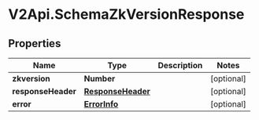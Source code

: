 # V2Api.SchemaZkVersionResponse

## Properties

Name | Type | Description | Notes
------------ | ------------- | ------------- | -------------
**zkversion** | **Number** |  | [optional] 
**responseHeader** | [**ResponseHeader**](ResponseHeader.md) |  | [optional] 
**error** | [**ErrorInfo**](ErrorInfo.md) |  | [optional] 


